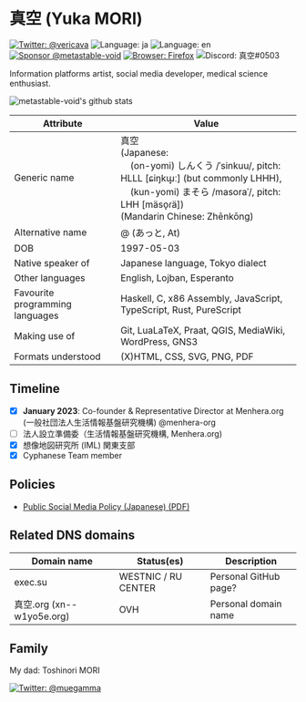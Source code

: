 # 真空 (Yuka MORI)

[![Twitter: @vericava](https://img.shields.io/badge/Twitter-@vericava-blue)](https://twitter.com/intent/user?user_id=847315328744865793)
![Language: ja](https://img.shields.io/badge/lang-ja-blue)
![Language: en](https://img.shields.io/badge/lang-en-green)
[![Sponsor @metastable-void](https://img.shields.io/github/sponsors/metastable-void)](https://github.com/sponsors/metastable-void)
[![Browser: Firefox](https://img.shields.io/badge/Browser-Firefox-orange)](https://www.mozilla.org/en-US/firefox/new/)
![Discord: 真空#0503](https://img.shields.io/badge/Discord-%E7%9C%9F%E7%A9%BA%230503-blue)

Information platforms artist, social media developer, medical science enthusiast.

![metastable-void's github stats](https://github-readme-stats.vercel.app/api?username=metastable-void&show_icons=true&title_color=fff&icon_color=79ff97&text_color=9f9f9f&bg_color=151515)

Attribute | Value
----------|-------
Generic name | 真空 <br>(Japanese: <br>&nbsp;&nbsp;&nbsp;&nbsp;(on-yomi) しんくう /ˈsinkuu/, pitch: HLLL \[ɕiŋkɯ̟ː\] (but commonly LHHH), <br>&nbsp;&nbsp;&nbsp;&nbsp;(kun-yomi) まそら /masoraˈ/, pitch: LHH \[mäso̞ɾä\]) <br>(Mandarin Chinese: Zhēnkōng)
Alternative name | @ (あっと, At)
DOB | 1997-05-03
Native speaker of | Japanese language, Tokyo dialect
Other languages | English, Lojban, Esperanto
Favourite programming languages | Haskell, C, x86 Assembly, JavaScript, TypeScript, Rust, PureScript
Making use of | Git, LuaLaTeX, Praat, QGIS, MediaWiki, WordPress, GNS3
Formats understood | (X)HTML, CSS, SVG, PNG, PDF

## Timeline

- [x] **January 2023**: Co-founder & Representative Director at Menhera.org (一般社団法人生活情報基盤研究機構) @menhera-org
- [ ] 法人設立準備委（生活情報基盤研究機構, Menhera.org)
- [x] 想像地図研究所 (IML) 関東支部
- [x] Cyphanese Team member

## Policies
- [Public Social Media Policy (Japanese) (PDF)](https://raw.githubusercontent.com/around30pt/social-id/main/public-social-id.pdf)

## Related DNS domains

Domain name | Status(es) | Description
------------|------------|-------------
exec.su | WESTNIC / RU CENTER | Personal GitHub page?
真空.org (xn--w1yo5e.org) | OVH | Personal domain name

## Family

My dad: Toshinori MORI

[![Twitter: @muegamma](https://img.shields.io/badge/Twitter-@muegamma-blue)](https://twitter.com/intent/user?user_id=65528880)
